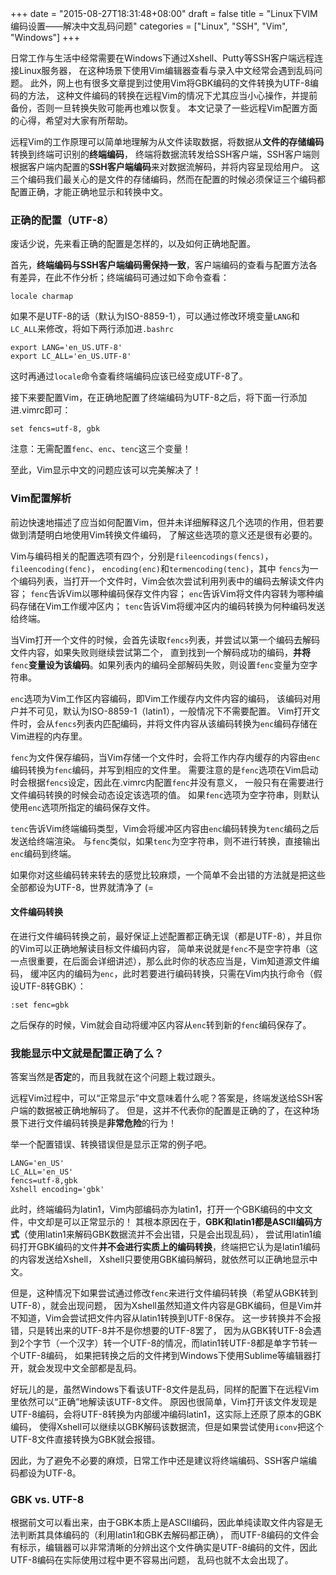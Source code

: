 +++
date = "2015-08-27T18:31:48+08:00"
draft = false
title = "Linux下VIM编码设置——解决中文乱码问题"
categories = ["Linux", "SSH", "Vim", "Windows"]
+++

日常工作与生活中经常需要在Windows下通过Xshell、Putty等SSH客户端远程连接Linux服务器，
在这种场景下使用Vim编辑器查看与录入中文经常会遇到乱码问题。
此外，网上也有很多文章提到过使用Vim将GBK编码的文件转换为UTF-8编码的方法，
这种文件编码的转换在远程Vim的情况下尤其应当小心操作，并提前备份，否则一旦转换失败可能再也难以恢复。
本文记录了一些远程Vim配置方面的心得，希望对大家有所帮助。

远程Vim的工作原理可以简单地理解为从文件读取数据，将数据从**文件的存储编码**转换到终端可识别的**终端编码**，
终端将数据流转发给SSH客户端，SSH客户端则根据客户端内配置的**SSH客户端编码**来对数据流解码，并将内容呈现给用户。
这三个编码我们最关心的是文件的存储编码，然而在配置的时候必须保证三个编码都配置正确，才能正确地显示和转换中文。

### 正确的配置（UTF-8） 

废话少说，先来看正确的配置是怎样的，以及如何正确地配置。

首先，**终端编码与SSH客户端编码需保持一致**，客户端编码的查看与配置方法各有差异，在此不作分析；终端编码可通过如下命令查看：

	locale charmap

如果不是UTF-8的话（默认为ISO-8859-1），可以通过修改环境变量`LANG`和`LC_ALL`来修改，将如下两行添加进`.bashrc`

	export LANG='en_US.UTF-8'
	export LC_ALL='en_US.UTF-8'

这时再通过`locale`命令查看终端编码应该已经变成UTF-8了。

接下来要配置Vim，在正确地配置了终端编码为UTF-8之后，将下面一行添加进.vimrc即可：

	set fencs=utf-8, gbk
	
注意：无需配置`fenc`、`enc`、`tenc`这三个变量！

至此，Vim显示中文的问题应该可以完美解决了！

### Vim配置解析

前边快速地描述了应当如何配置Vim，但并未详细解释这几个选项的作用，但若要做到清楚明白地使用Vim转换文件编码，
了解这些选项的意义还是很有必要的。

Vim与编码相关的配置选项有四个，分别是`fileencodings(fencs)`，`fileencoding(fenc)`，
`encoding(enc)`和`termencoding(tenc)`，其中
`fencs`为一个编码列表，当打开一个文件时，Vim会依次尝试利用列表中的编码去解读文件内容；
`fenc`告诉Vim以哪种编码保存文件内容；
`enc`告诉Vim将文件内容转为哪种编码存储在Vim工作缓冲区内；
`tenc`告诉Vim将缓冲区内的编码转换为何种编码发送给终端。

当Vim打开一个文件的时候，会首先读取`fencs`列表，并尝试以第一个编码去解码文件内容，如果失败则继续尝试第二个，
直到找到一个解码成功的编码，**并将**`fenc`**变量设为该编码**。如果列表内的编码全部解码失败，则设置`fenc`变量为空字符串。

`enc`选项为Vim工作区内容编码，即Vim工作缓存内文件内容的编码，
该编码对用户并不可见，默认为ISO-8859-1（latin1），一般情况下不需要配置。
Vim打开文件时，会从`fencs`列表内匹配编码，并将文件内容从该编码转换为`enc`编码存储在Vim进程的内存里。

`fenc`为文件保存编码，当Vim存储一个文件时，会将工作内存内缓存的内容由`enc`编码转换为`fenc`编码，并写到相应的文件里。
需要注意的是`fenc`选项在Vim启动时会根据`fencs`设定，因此在.vimrc内配置`fenc`并没有意义，
一般只有在需要进行文件编码转换的时候会动态设定该选项的值。
如果`fenc`选项为空字符串，则默认使用`enc`选项所指定的编码保存文件。

`tenc`告诉Vim终端编码类型，Vim会将缓冲区内容由`enc`编码转换为`tenc`编码之后发送给终端渲染。
与`fenc`类似，如果`tenc`为空字符串，则不进行转换，直接输出`enc`编码到终端。

如果你对这些编码转来转去的感觉比较麻烦，一个简单不会出错的方法就是把这些全部都设为UTF-8，世界就清净了 (=

#### 文件编码转换

在进行文件编码转换之前，最好保证上述配置都正确无误（都是UTF-8），并且你的Vim可以正确地解读目标文件编码内容，
简单来说就是`fenc`不是空字符串（这一点很重要，在后面会详细讲述），那么此时你的状态应当是，Vim知道源文件编码，
缓冲区内的编码为`enc`，此时若要进行编码转换，只需在Vim内执行命令（假设UTF-8转GBK）：

	:set fenc=gbk

之后保存的时候，Vim就会自动将缓冲区内容从`enc`转到新的`fenc`编码保存了。

### 我能显示中文就是配置正确了么？

答案当然是**否定**的，而且我就在这个问题上栽过跟头。

远程Vim过程中，可以“正常显示”中文意味着什么呢？答案是，终端发送给SSH客户端的数据被正确地解码了。
但是，这并不代表你的配置是正确的了，在这种场景下进行文件编码转换是**非常危险**的行为！

举一个配置错误、转换错误但是显示正常的例子吧。

	LANG='en_US'
	LC_ALL='en_US'
	fencs=utf-8,gbk
	Xshell encoding='gbk'

此时，终端编码为latin1，Vim内部编码亦为latin1，打开一个GBK编码的中文文件，中文却是可以正常显示的！
其根本原因在于，**GBK和latin1都是ASCII编码方式**（使用latin1来解码GBK数据流并不会出错，只是会出现乱码），
尝试用latin1编码打开GBK编码的文件**并不会进行实质上的编码转换**，终端把它认为是latin1编码的内容发送给Xshell，
Xshell只要使用GBK编码解码，就依然可以正确地显示中文。

但是，这种情况下如果尝试通过修改`fenc`来进行文件编码转换（希望从GBK转到UTF-8），就会出现问题，
因为Xshell虽然知道文件内容是GBK编码，但是Vim并不知道，Vim会尝试把文件内容从latin1转换到UTF-8保存。
这一步转换并不会报错，只是转出来的UTF-8并不是你想要的UTF-8罢了，
因为从GBK转UTF-8会遇到2个字节（一个汉字）转一个UTF-8的情况，而latin1转UTF-8都是单字节转一个UTF-8编码，
如果把转换之后的文件拷到Windows下使用Sublime等编辑器打开，就会发现中文全部都是乱码。

好玩儿的是，虽然Windows下看该UTF-8文件是乱码，同样的配置下在远程Vim里依然可以“正确”地解读该UTF-8文件。
原因也很简单，Vim打开该文件发现是UTF-8编码，会将UTF-8转换为内部缓冲编码latin1，这实际上还原了原本的GBK编码，
使得Xshell可以继续以GBK解码该数据流，但是如果尝试使用`iconv`把这个UTF-8文件直接转换为GBK就会报错。

因此，为了避免不必要的麻烦，日常工作中还是建议将终端编码、SSH客户端编码都设为UTF-8。

### GBK vs. UTF-8

根据前文可以看出来，由于GBK本质上是ASCII编码，因此单纯读取文件内容是无法判断其具体编码的（利用latin1和GBK去解码都正确），
而UTF-8编码的文件会有标示，编辑器可以非常清晰的分辨出这个文件确实是UTF-8编码的文件，因此UTF-8编码在实际使用过程中更不容易出问题，
乱码也就不太会出现了。